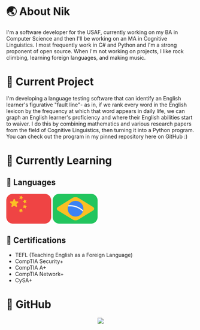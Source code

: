 # 🌏 About Nik

I'm a software developer for the USAF, currently working on my BA in Computer Science and then I'll be working on an MA in Cognitive Linguistics. I most frequently work in C# and Python and I'm a strong proponent of open source. When I'm not working on projects, I like rock climbing, learning foreign languages, and making music.

# 🎫 Current Project

I'm developing a language testing software that can identify an English learner's figurative "fault line"- as in, if we rank every word in the English lexicon by the frequency at which that word appears in daily life, we can graph an English learner's proficiency and where their English abilities start to waiver. I do this by combining mathematics and various research papers from the field of Cognitive Linguistics, then turning it into a Python program. You can check out the program in my pinned repository here on GitHub :)

# 🌱 Currently Learning

## 💬 Languages
![Chinese flag](/UI-Flags-cn-China-3x2.svg)
![Brazilian flag](/UI-Flags-br-Brazil-3x2.svg)

## 📜 Certifications
- TEFL (Teaching English as a Foreign Language)
- CompTIA Security+
- CompTIA A+
- CompTIA Network+
- CySA+

# 🤖 GitHub

<div align="center">
    <img height="150px" src="https://github-profile-trophy.vercel.app/?username=ewxve&&title=Experience,Repositories,Commits&column=3&margin-w=30&margin-h=15"/>
</div>
